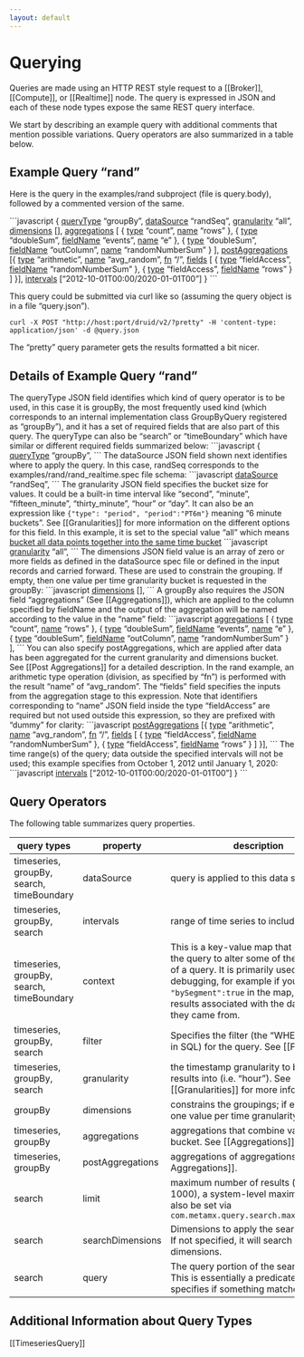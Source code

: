 ```yaml
---
layout: default
---
```

Querying
========

Queries are made using an HTTP REST style request to a [[Broker]], [[Compute]], or [[Realtime]] node. The query is expressed in JSON and each of these node types expose the same REST query interface.

We start by describing an example query with additional comments that mention possible variations. Query operators are also summarized in a table below.

Example Query “rand”
--------------------

Here is the query in the examples/rand subproject (file is query.body), followed by a commented version of the same.

\`\`\`javascript
{
 [queryType]() “groupBy”,
 [dataSource]() “randSeq”,
 [granularity]() “all”,
 [dimensions]() [],
 [aggregations]() [
 { [type]() “count”, [name]() “rows” },
 { [type]() “doubleSum”, [fieldName]() “events”, [name]() “e” },
 { [type]() “doubleSum”, [fieldName]() “outColumn”, [name]() “randomNumberSum” }
 ],
 [postAggregations]() [{
 [type]() “arithmetic”,
 [name]() “avg\_random”,
 [fn]() “/”,
 [fields]() [
 { [type]() “fieldAccess”, [fieldName]() “randomNumberSum” },
 { [type]() “fieldAccess”, [fieldName]() “rows” }
 ]
 }],
 [intervals]() [“2012-10-01T00:00/2020-01-01T00”]
}
\`\`\`

This query could be submitted via curl like so (assuming the query object is in a file “query.json”).

    curl -X POST "http://host:port/druid/v2/?pretty" -H 'content-type: application/json' -d @query.json

The “pretty” query parameter gets the results formatted a bit nicer.

Details of Example Query “rand”
-------------------------------

The queryType JSON field identifies which kind of query operator is to be used, in this case it is groupBy, the most frequently used kind (which corresponds to an internal implementation class GroupByQuery registered as “groupBy”), and it has a set of required fields that are also part of this query. The queryType can also be “search” or “timeBoundary” which have similar or different required fields summarized below:
\`\`\`javascript
{
 [queryType]() “groupBy”,
\`\`\`
The dataSource JSON field shown next identifies where to apply the query. In this case, randSeq corresponds to the examples/rand/rand\_realtime.spec file schema:
\`\`\`javascript
 [dataSource]() “randSeq”,
\`\`\`
The granularity JSON field specifies the bucket size for values. It could be a built-in time interval like “second”, “minute”, “fifteen\_minute”, “thirty\_minute”, “hour” or “day”. It can also be an expression like `{"type": "period", "period":"PT6m"}` meaning “6 minute buckets”. See [[Granularities]] for more information on the different options for this field. In this example, it is set to the special value “all” which means [bucket all data points together into the same time bucket]()
\`\`\`javascript
 [granularity]() “all”,
\`\`\`
The dimensions JSON field value is an array of zero or more fields as defined in the dataSource spec file or defined in the input records and carried forward. These are used to constrain the grouping. If empty, then one value per time granularity bucket is requested in the groupBy:
\`\`\`javascript
 [dimensions]() [],
\`\`\`
A groupBy also requires the JSON field “aggregations” (See [[Aggregations]]), which are applied to the column specified by fieldName and the output of the aggregation will be named according to the value in the “name” field:
\`\`\`javascript
 [aggregations]() [
 { [type]() “count”, [name]() “rows” },
 { [type]() “doubleSum”, [fieldName]() “events”, [name]() “e” },
 { [type]() “doubleSum”, [fieldName]() “outColumn”, [name]() “randomNumberSum” }
 ],
\`\`\`
You can also specify postAggregations, which are applied after data has been aggregated for the current granularity and dimensions bucket. See [[Post Aggregations]] for a detailed description. In the rand example, an arithmetic type operation (division, as specified by “fn”) is performed with the result “name” of “avg\_random”. The “fields” field specifies the inputs from the aggregation stage to this expression. Note that identifiers corresponding to “name” JSON field inside the type “fieldAccess” are required but not used outside this expression, so they are prefixed with “dummy” for clarity:
\`\`\`javascript
 [postAggregations]() [{
 [type]() “arithmetic”,
 [name]() “avg\_random”,
 [fn]() “/”,
 [fields]() [
 { [type]() “fieldAccess”, [fieldName]() “randomNumberSum” },
 { [type]() “fieldAccess”, [fieldName]() “rows” }
 ]
 }],
\`\`\`
The time range(s) of the query; data outside the specified intervals will not be used; this example specifies from October 1, 2012 until January 1, 2020:
\`\`\`javascript
 [intervals]() [“2012-10-01T00:00/2020-01-01T00”]
}
\`\`\`

Query Operators
---------------

The following table summarizes query properties.

|query types|property|description|required?|
|-----------|--------|-----------|---------|
|timeseries, groupBy, search, timeBoundary|dataSource|query is applied to this data source|yes|
|timeseries, groupBy, search|intervals|range of time series to include in query|yes|
|timeseries, groupBy, search, timeBoundary|context|This is a key-value map that can allow the query to alter some of the behavior of a query. It is primarily used for debugging, for example if you include `"bySegment":true` in the map, you will get results associated with the data segment they came from.|no|
|timeseries, groupBy, search|filter|Specifies the filter (the “WHERE” clause in SQL) for the query. See [[Filters]]|no|
|timeseries, groupBy, search|granularity|the timestamp granularity to bucket results into (i.e. “hour”). See [[Granularities]] for more information.|no|
|groupBy|dimensions|constrains the groupings; if empty, then one value per time granularity bucket|yes|
|timeseries, groupBy|aggregations|aggregations that combine values in a bucket. See [[Aggregations]].|yes|
|timeseries, groupBy|postAggregations|aggregations of aggregations. See [[Post Aggregations]].|yes|
|search|limit|maximum number of results (default is 1000), a system-level maximum can also be set via `com.metamx.query.search.maxSearchLimit`|no|
|search|searchDimensions|Dimensions to apply the search query to. If not specified, it will search through all dimensions.|no|
|search|query|The query portion of the search query. This is essentially a predicate that specifies if something matches.|yes|

Additional Information about Query Types
----------------------------------------

[[TimeseriesQuery]]
